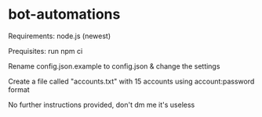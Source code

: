# bot-automations
Requirements: node.js (newest)

Prequisites: run npm ci


Rename config.json.example to config.json & change the settings

Create a file called "accounts.txt" with 15 accounts using account:password format

No further instructions provided, don't dm me it's useless
